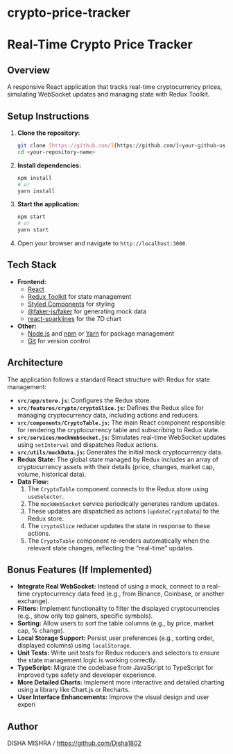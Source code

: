 # crypto-price-tracker
# Real-Time Crypto Price Tracker

## Overview

A responsive React application that tracks real-time cryptocurrency prices, simulating WebSocket updates and managing state with Redux Toolkit.

## Setup Instructions

1.  **Clone the repository:**
    ```bash
    git clone [https://github.com/](https://github.com/)<your-github-username>/<your-repository-name>.git
    cd <your-repository-name>
    ```

2.  **Install dependencies:**
    ```bash
    npm install
    # or
    yarn install
    ```

3.  **Start the application:**
    ```bash
    npm start
    # or
    yarn start
    ```

4.  Open your browser and navigate to `http://localhost:3000`.

## Tech Stack

* **Frontend:**
    * [React](https://react.dev/)
    * [Redux Toolkit](https://redux-toolkit.js.org/) for state management
    * [Styled Components](https://styled-components.com/) for styling
    * [@faker-js/faker](https://fakerjs.dev/) for generating mock data
    * [react-sparklines](https://github.com/borisyankov/react-sparklines) for the 7D chart
* **Other:**
    * [Node.js](https://nodejs.org/) and [npm](https://www.npmjs.com/) or [Yarn](https://yarnpkg.com/) for package management
    * [Git](https://git-scm.com/) for version control

## Architecture

The application follows a standard React structure with Redux for state management:

* **`src/app/store.js`:** Configures the Redux store.
* **`src/features/crypto/cryptoSlice.js`:** Defines the Redux slice for managing cryptocurrency data, including actions and reducers.
* **`src/components/CryptoTable.js`:** The main React component responsible for rendering the cryptocurrency table and subscribing to Redux state.
* **`src/services/mockWebSocket.js`:** Simulates real-time WebSocket updates using `setInterval` and dispatches Redux actions.
* **`src/utils/mockData.js`:** Generates the initial mock cryptocurrency data.
* **Redux State:** The global state managed by Redux includes an array of cryptocurrency assets with their details (price, changes, market cap, volume, historical data).
* **Data Flow:**
    1.  The `CryptoTable` component connects to the Redux store using `useSelector`.
    2.  The `mockWebSocket` service periodically generates random updates.
    3.  These updates are dispatched as actions (`updateCryptoData`) to the Redux store.
    4.  The `cryptoSlice` reducer updates the state in response to these actions.
    5.  The `CryptoTable` component re-renders automatically when the relevant state changes, reflecting the "real-time" updates.

## Bonus Features (If Implemented)

* **Integrate Real WebSocket:** Instead of using a mock, connect to a real-time cryptocurrency data feed (e.g., from Binance, Coinbase, or another exchange).
* **Filters:** Implement functionality to filter the displayed cryptocurrencies (e.g., show only top gainers, specific symbols).
* **Sorting:** Allow users to sort the table columns (e.g., by price, market cap, % change).
* **Local Storage Support:** Persist user preferences (e.g., sorting order, displayed columns) using `localStorage`.
* **Unit Tests:** Write unit tests for Redux reducers and selectors to ensure the state management logic is working correctly.
* **TypeScript:** Migrate the codebase from JavaScript to TypeScript for improved type safety and developer experience.
* **More Detailed Charts:** Implement more interactive and detailed charting using a library like Chart.js or Recharts.
* **User Interface Enhancements:** Improve the visual design and user experi

## Author

DISHA MISHRA / https://github.com/Disha1802

